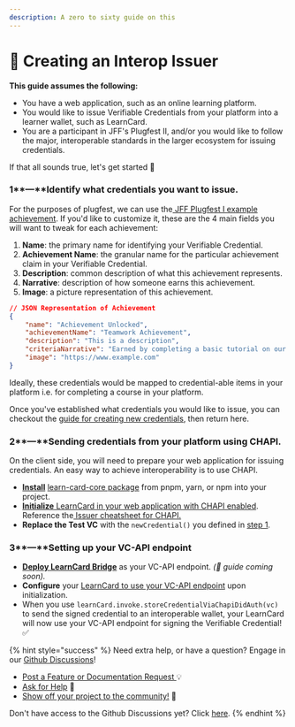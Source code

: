 ```yaml
---
description: A zero to sixty guide on this
---
```


# 🤽 Creating an Interop Issuer

**This guide assumes the following:**

* You have a web application, such as an online learning platform.
* You would like to issue Verifiable Credentials from your platform into a learner wallet, such as LearnCard.
* You are a participant in JFF's Plugfest II, and/or you would like to follow the major, interoperable standards in the larger ecosystem for issuing credentials.&#x20;

If that all sounds true, let's get started 🎉

### 1**—**Identify what credentials you want to issue.

For the purposes of plugfest, we can use the[ JFF Plugfest I example achievement](https://w3c-ccg.github.io/vc-ed/plugfest-1-2022/). If you'd like to customize it, these are the 4 main fields you will want to tweak for each achievement:

1. **Name**: the primary name for identifying your Verifiable Credential.
2. **Achievement Name**: the granular name for the particular achievement claim in your Verifiable Credential.
3. **Description**: common description of what this achievement represents.
4. **Narrative**: description of how someone earns this achievement.
5. **Image**: a picture representation of this achievement.

```json
// JSON Representation of Achievement
{
    "name": "Achievement Unlocked",
    "achievementName": "Teamwork Achievement",
    "description": "This is a description",
    "criteriaNarrative": "Earned by completing a basic tutorial on our website.",
    "image": "https://www.example.com"
}
```

Ideally, these credentials would be mapped to credential-able items in your platform i.e. for completing a course in your platform.

Once you've established what credentials you would like to issue, you can checkout the [guide for creating new credentials](../../../../learn-card-sdk/learncard-core/quick-start/create-new-credentials.md), then return here.&#x20;

### 2**—**Sending credentials from your platform using CHAPI.

On the client side, you will need to prepare your web application for issuing credentials. An easy way to achieve interoperability is to use CHAPI.&#x20;

* [**Install**](../../../../learn-card-sdk/learncard-core/quick-start/#install-the-library) [learn-card-core package](../../../../learn-card-sdk/learncard-core/quick-start/#install-the-library) from pnpm, yarn, or npm into your project.
* [**Initialize** LearnCard in your web application with CHAPI enabled](../../../../learn-card-sdk/learncard-core/chapi/using-learncard-to-interact-with-a-chapi-wallet.md). Reference the[ Issuer cheatsheet for CHAPI.](../../../../learn-card-sdk/learncard-core/chapi/cheat-sheets/issuers.md)&#x20;
* **Replace the Test VC** with the `newCredential()` you defined in [step 1](creating-an-interop-issuer.md#1-identify-what-credentials-you-want-to-issue.).

### 3**—**Setting up your VC-API endpoint

* [**Deploy LearnCard Bridge**](../../../../learn-card-sdk/learncard-bridge.md) as your VC-API endpoint. _(🚧 guide coming soon)._
* **Configure** your [LearnCard to use your VC-API endpoint](../../../../learn-card-sdk/learncard-core/plugins/official-plugins/vc-api.md) upon initialization.
* When you use `learnCard.invoke.storeCredentialViaChapiDidAuth(vc)` to send the signed credential to an interoperable wallet, your LearnCard will now use your VC-API endpoint for signing the Verifiable Credential! ✅

{% hint style="success" %}
Need extra help, or have a question? Engage in our [Github Discussions](https://github.com/learningeconomy/LearnCard/discussions)!&#x20;

* [Post a Feature or Documentation Request ](https://github.com/learningeconomy/LearnCard/discussions/categories/feature-requests)💡
* [Ask for Help](https://github.com/learningeconomy/LearnCard/discussions/categories/help) 💖
* [Show off your project to the community!](https://github.com/learningeconomy/LearnCard/discussions/categories/show-and-tell) 🙌

Don't have access to the Github Discussions yet? Click [here](broken-reference).
{% endhint %}
